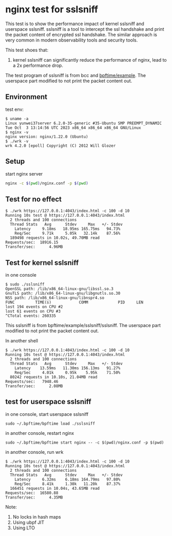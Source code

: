 # nginx test for sslsniff

This test is to show the performance impact of kernel sslsniff and userspace sslsniff. sslsniff is a tool to intercept the ssl handshake and print the packet content of encrypted ssl handshake. The similar approach is very common in modern observability tools and security tools.

This test shoes that:

1. kernel sslsniff can significantly reduce the performance of nginx, lead to a 2x performance drop.

The test program of sslsniff is from bcc and [bpftime/example](https://github.com/eunomia-bpf/bpftime/tree/master/example/sslsniff). The userspace part modified to not print the packet content out.

## Environment

test env:

```console
$ uname -a
Linux yunwei37server 6.2.0-35-generic #35-Ubuntu SMP PREEMPT_DYNAMIC Tue Oct  3 13:14:56 UTC 2023 x86_64 x86_64 x86_64 GNU/Linux
$ nginx -v
nginx version: nginx/1.22.0 (Ubuntu)
$ ./wrk -v
wrk 4.2.0 [epoll] Copyright (C) 2012 Will Glozer
```

## Setup

start nginx server

```sh
nginx -c $(pwd)/nginx.conf -p $(pwd)
```

## Test for no effect

```console
$ ./wrk https://127.0.0.1:4043/index.html -c 100 -d 10
Running 10s test @ https://127.0.0.1:4043/index.html
  2 threads and 100 connections
  Thread Stats   Avg      Stdev     Max   +/- Stdev
    Latency     9.18ms   18.95ms 165.75ms   94.73%
    Req/Sec     9.71k     5.05k   32.14k    87.56%
  189498 requests in 10.02s, 49.70MB read
Requests/sec:  18916.15
Transfer/sec:      4.96MB
```

## Test for kernel sslsniff

in one console

```console
$ sudo ./sslsniff 
OpenSSL path: /lib/x86_64-linux-gnu/libssl.so.3
GnuTLS path: /lib/x86_64-linux-gnu/libgnutls.so.30
NSS path: /lib/x86_64-linux-gnu/libnspr4.so
FUNC         TIME(s)            COMM             PID     LEN    
lost 194 events on CPU #2
lost 61 events on CPU #3
^CTotal events: 260335 
```

This sslsniff is from bpftime/example/sslsniff/sslsniff. The userspace part modified to not print the packet content out.

In another shell

```console
$ ./wrk https://127.0.0.1:4043/index.html -c 100 -d 10
Running 10s test @ https://127.0.0.1:4043/index.html
  2 threads and 100 connections
  Thread Stats   Avg      Stdev     Max   +/- Stdev
    Latency    13.59ms   11.30ms 156.13ms   91.27%
    Req/Sec     4.01k     0.95k    5.95k    71.50%
  80242 requests in 10.10s, 21.04MB read
Requests/sec:   7948.46
Transfer/sec:      2.08MB
```

## test for userspace sslsniff

in one console, start userspace sslsniff

```console
sudo ~/.bpftime/bpftime load ./sslsniff
```

in another console, restart nginx

```console
sudo ~/.bpftime/bpftime start nginx -- -c $(pwd)/nginx.conf -p $(pwd)
```

in another console, run wrk

```console
$ ./wrk https://127.0.0.1:4043/index.html -c 100 -d 10
Running 10s test @ https://127.0.0.1:4043/index.html
  2 threads and 100 connections
  Thread Stats   Avg      Stdev     Max   +/- Stdev
    Latency     6.32ms    6.18ms 164.79ms   97.80%
    Req/Sec     8.41k     1.30k   11.20k    87.37%
  166451 requests in 10.04s, 43.65MB read
Requests/sec:  16580.88
Transfer/sec:      4.35MB
```

Note:

1. No locks in hash maps
2. Using ubpf JIT
3. Using LTO
